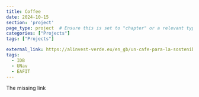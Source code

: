 ```yaml
---
title: Coffee
date: 2024-10-15
section: 'project'
page_type: project  # Ensure this is set to "chapter" or a relevant type, not "publication"
categories: ["Projects"]
tags: ["Projects"]

external_link: https://alinvest-verde.eu/en_gb/un-cafe-para-la-sostenibilidad-y-la-productividad-comunidades-inteligentes-para-la-adaptacion-al-cambio-climatico-y-la-regeneracion-de-los-paisajes-cafeteros/
tags:
  - IDB
  - UNav
  - EAFIT
---
```


The missing link
<!--more-->
